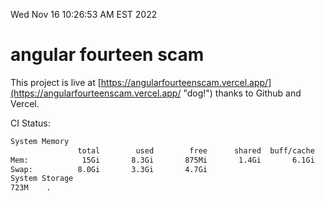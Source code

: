 Wed Nov 16 10:26:53 AM EST 2022

# angular fourteen scam


This project is live at [https://angularfourteenscam.vercel.app/](https://angularfourteenscam.vercel.app/ "dog!") thanks to Github and Vercel.

CI Status: 

```bash
System Memory
               total        used        free      shared  buff/cache   available
Mem:            15Gi       8.3Gi       875Mi       1.4Gi       6.1Gi       5.1Gi
Swap:          8.0Gi       3.3Gi       4.7Gi
System Storage
723M	.
